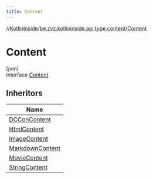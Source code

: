 ```yaml
---
title: Content
---
```

//[KotlinInside](../../../index.html)/[be.zvz.kotlininside.api.type.content](../index.html)/[Content](index.html)



# Content



[jvm]\
interface [Content](index.html)



## Inheritors


| Name |
|---|
| [DCConContent](../-d-c-con-content/index.html) |
| [HtmlContent](../-html-content/index.html) |
| [ImageContent](../-image-content/index.html) |
| [MarkdownContent](../-markdown-content/index.html) |
| [MovieContent](../-movie-content/index.html) |
| [StringContent](../-string-content/index.html) |

